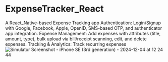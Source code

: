 # ExpenseTracker_React
A React_Native-based Expense Tracking app Authentication: Login/Signup with Google, Facebook, Apple, OpenID, SMS-based OTP, and authenticator app integration. Expense Management: Add expenses with attributes (title, amount, type), bulk upload via bill/receipt scanning, edit, and delete expenses. Tracking &amp; Analytics: Track recurring expenses
![Simulator Screenshot - iPhone SE (3rd generation) - 2024-12-04 at 12 24 44](https://github.com/user-attachments/assets/fa5e8a61-086c-4aa1-bf73-15d5f74c5b68)
